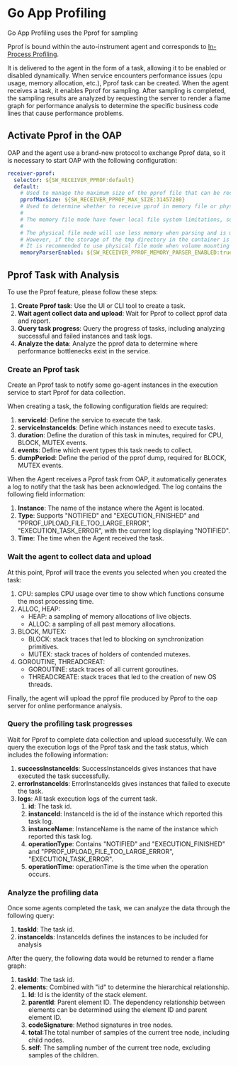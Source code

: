 # Go App Profiling

Go App Profiling uses the Pprof for sampling

Pprof is bound within the auto-instrument agent and corresponds to [In-Process Profiling](../../concepts-and-designs/profiling.md#in-process-profiling).

It is delivered to the agent in the form of a task, allowing it to be enabled or disabled dynamically.
When service encounters performance issues (cpu usage, memory allocation, etc.), Pprof task can be created.
When the agent receives a task, it enables Pprof for sampling.
After sampling is completed, the sampling results are analyzed by requesting the server to render a flame graph for performance 
analysis to determine the specific business code lines that cause performance problems.

## Activate Pprof in the OAP
OAP and the agent use a brand-new protocol to exchange Pprof data, so it is necessary to start OAP with the following configuration:

```yaml
receiver-pprof:
  selector: ${SW_RECEIVER_PPROF:default}
  default:
    # Used to manage the maximum size of the pprof file that can be received, the unit is Byte, default is 30M
    pprofMaxSize: ${SW_RECEIVER_PPROF_MAX_SIZE:31457280}
    # Used to determine whether to receive pprof in memory file or physical file mode
    #
    # The memory file mode have fewer local file system limitations, so they are by default. But it costs more memory.
    #
    # The physical file mode will use less memory when parsing and is more friendly to parsing large files.
    # However, if the storage of the tmp directory in the container is insufficient, the oap server instance may crash.
    # It is recommended to use physical file mode when volume mounting is used or the tmp directory has sufficient storage.
    memoryParserEnabled: ${SW_RECEIVER_PPROF_MEMORY_PARSER_ENABLED:true}
```

## Pprof Task with Analysis

To use the Pprof feature, please follow these steps:

1. **Create Pprof task**: Use the UI or CLI tool to create a task.
2. **Wait agent collect data and upload**: Wait for Pprof to collect pprof data and report.
3. **Query task progress**: Query the progress of tasks, including analyzing successful and failed instances and task logs.
4. **Analyze the data**: Analyze the pprof data to determine where performance bottlenecks exist in the service.

### Create an Pprof task

Create an Pprof task to notify some go-agent instances in the execution service to start Pprof for data collection.

When creating a task, the following configuration fields are required:

1. **serviceId**: Define the service to execute the task.
2. **serviceInstanceIds**: Define which instances need to execute tasks.
3. **duration**: Define the duration of this task in minutes, required for CPU, BLOCK, MUTEX events.
4. **events**: Define which event types this task needs to collect.
5. **dumpPeriod**: Define the period of the pprof dump, required for BLOCK, MUTEX events.

When the Agent receives a Pprof task from OAP, it automatically generates a log to notify that the task has been acknowledged. The log contains the following field information:

1. **Instance**: The name of the instance where the Agent is located.
2. **Type**: Supports "NOTIFIED" and "EXECUTION_FINISHED" and "PPROF_UPLOAD_FILE_TOO_LARGE_ERROR", "EXECUTION_TASK_ERROR", with the current log displaying "NOTIFIED".
3. **Time**: The time when the Agent received the task.

### Wait the agent to collect data and upload

At this point, Pprof will trace the events you selected when you created the task:

1. CPU: samples CPU usage over time to show which functions consume the most processing time.
2. ALLOC, HEAP: 
	- HEAP: a sampling of memory allocations of live objects.
    - ALLOC: a sampling of all past memory allocations.
3. BLOCK, MUTEX: 
	- BLOCK: stack traces that led to blocking on synchronization primitives.
	- MUTEX: stack traces of holders of contended mutexes.
4. GOROUTINE, THREADCREAT:
	- GOROUTINE: stack traces of all current goroutines.
	- THREADCREATE: stack traces that led to the creation of new OS threads.

Finally, the agent will upload the pprof file produced by Pprof to the oap server for online performance analysis.

### Query the profiling task progresses

Wait for Pprof to complete data collection and upload successfully.
We can query the execution logs of the Pprof task and the task status, which includes the following information:

1. **successInstanceIds**: SuccessInstanceIds gives instances that have executed the task successfully.
2. **errorInstanceIds**: ErrorInstanceIds gives instances that failed to execute the task.
3. **logs**: All task execution logs of the current task.
    1. **id**: The task id.
    2. **instanceId**: InstanceId is the id of the instance which reported this task log.
    3. **instanceName**: InstanceName is the name of the instance which reported this task log.
    4. **operationType**: Contains "NOTIFIED" and "EXECUTION_FINISHED" and "PPROF_UPLOAD_FILE_TOO_LARGE_ERROR", "EXECUTION_TASK_ERROR".
    5. **operationTime**: operationTime is the time when the operation occurs.

### Analyze the profiling data

Once some agents completed the task, we can analyze the data through the following query:

1. **taskId**: The task id.
2. **instanceIds**: InstanceIds defines the instances to be included for analysis

After the query, the following data would be returned to render a flame graph:
1. **taskId**: The task id.
2. **elements**: Combined with "id" to determine the hierarchical relationship.
   1. **Id**: Id is the identity of the stack element.
   2. **parentId**: Parent element ID. The dependency relationship between elements can be determined using the element ID and parent element ID.
   3. **codeSignature**: Method signatures in tree nodes.
   4. **total**:The total number of samples of the current tree node, including child nodes.
   5. **self**: The sampling number of the current tree node, excluding samples of the children.
